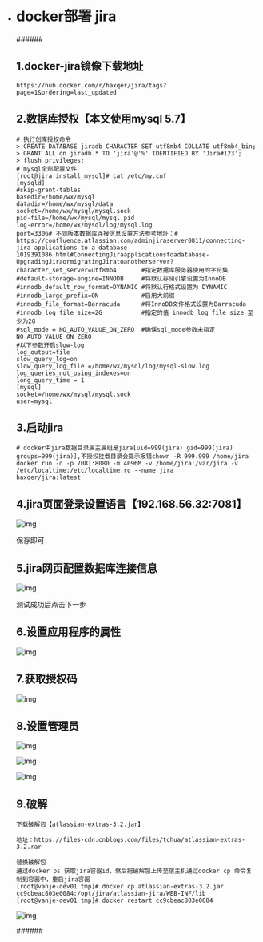 - # docker部署 jira

  

  \######

  ## 1.docker-jira镜像下载地址

  ```
  https://hub.docker.com/r/haxqer/jira/tags?page=1&ordering=last_updated
  ```

  ##  2.数据库授权【本文使用mysql 5.7】

  ```
  # 执行创库授权命令
  > CREATE DATABASE jiradb CHARACTER SET utf8mb4 COLLATE utf8mb4_bin;
  > GRANT ALL on jiradb.* TO 'jira'@'%' IDENTIFIED BY 'Jira#123';
  > flush privileges;
  # mysql全部配置文件
  [root@jira install_mysql]# cat /etc/my.cnf 
  [mysqld]
  #skip-grant-tables
  basedir=/home/wx/mysql
  datadir=/home/wx/mysql/data
  socket=/home/wx/mysql/mysql.sock
  pid-file=/home/wx/mysql/mysql.pid
  log-error=/home/wx/mysql/log/mysql.log
  port=3306# 不同版本数据库连接信息设置方法参考地址：# https://confluence.atlassian.com/adminjiraserver0811/connecting-jira-applications-to-a-database-1019391086.html#ConnectingJiraapplicationstoadatabase-UpgradingJiraormigratingJiratoanotherserver?
  character_set_server=utf8mb4       #指定数据库服务器使用的字符集
  #default-storage-engine=INNODB     #将默认存储引擎设置为InnoDB
  #innodb_default_row_format=DYNAMIC #将默认行格式设置为 DYNAMIC
  #innodb_large_prefix=ON            #启用大前缀
  #innodb_file_format=Barracuda      #将InnoDB文件格式设置为Barracuda
  #innodb_log_file_size=2G           #指定的值 innodb_log_file_size 至少为2G
  #sql_mode = NO_AUTO_VALUE_ON_ZERO  #确保sql_mode参数未指定NO_AUTO_VALUE_ON_ZERO
  #以下参数开启slow-log
  log_output=file
  slow_query_log=on
  slow_query_log_file =/home/wx/mysql/log/mysql-slow.log
  log_queries_not_using_indexes=on
  long_query_time = 1
  [mysql]
  socket=/home/wx/mysql/mysql.sock
  user=mysql
  ```

  ## 3.启动jira

  ```
  # docker中jira数据目录属主属组是jira[uid=999(jira) gid=999(jira) groups=999(jira)],不授权挂载目录会提示报错chown -R 999.999 /home/jira docker run -d -p 7081:8080 -m 4096M -v /home/jira:/var/jira -v /etc/localtime:/etc/localtime:ro --name jira 
  haxqer/jira:latest
  ```

  ## 4.jira页面登录设置语言【192.168.56.32:7081】

  ![img](https://img2020.cnblogs.com/blog/1274745/202012/1274745-20201221162416006-1106030958.png)

   

   保存即可

  ## 5.jira网页配置数据库连接信息

  ![img](https://img2020.cnblogs.com/blog/1274745/202012/1274745-20201221165228027-974803190.png)

  测试成功后点击下一步

  ## 6.设置应用程序的属性

  ![img](https://img2020.cnblogs.com/blog/1274745/202012/1274745-20201221165309959-497667955.png)

  ## 7.获取授权码

  ![img](https://img2020.cnblogs.com/blog/1274745/202012/1274745-20201221172156688-100543553.png)

  ## 8.设置管理员

  ![img](https://img2020.cnblogs.com/blog/1274745/202012/1274745-20201221172346952-1642916926.png)

  ![img](https://img2020.cnblogs.com/blog/1274745/202012/1274745-20201221172444273-427968383.png)

  ![img](https://img2020.cnblogs.com/blog/1274745/202012/1274745-20201221173255477-1932469154.png)

  ## 9.破解

  ```
  下载破解包【atlassian-extras-3.2.jar】
  
  地址：https://files-cdn.cnblogs.com/files/tchua/atlassian-extras-3.2.rar
  
  替换破解包
  通过docker ps 获取jira容器id，然后把破解包上传至宿主机通过docker cp 命令复制到容器中，重启jira容器　
  [root@vanje-dev01 tmp]# docker cp atlassian-extras-3.2.jar cc9cbeac803e0084:/opt/jira/atlassian-jira/WEB-INF/lib
  [root@vanje-dev01 tmp]# docker restart cc9cbeac803e0084
  ```

  ![img](https://img2020.cnblogs.com/blog/1274745/202012/1274745-20201222095203870-912120647.png)

  \######